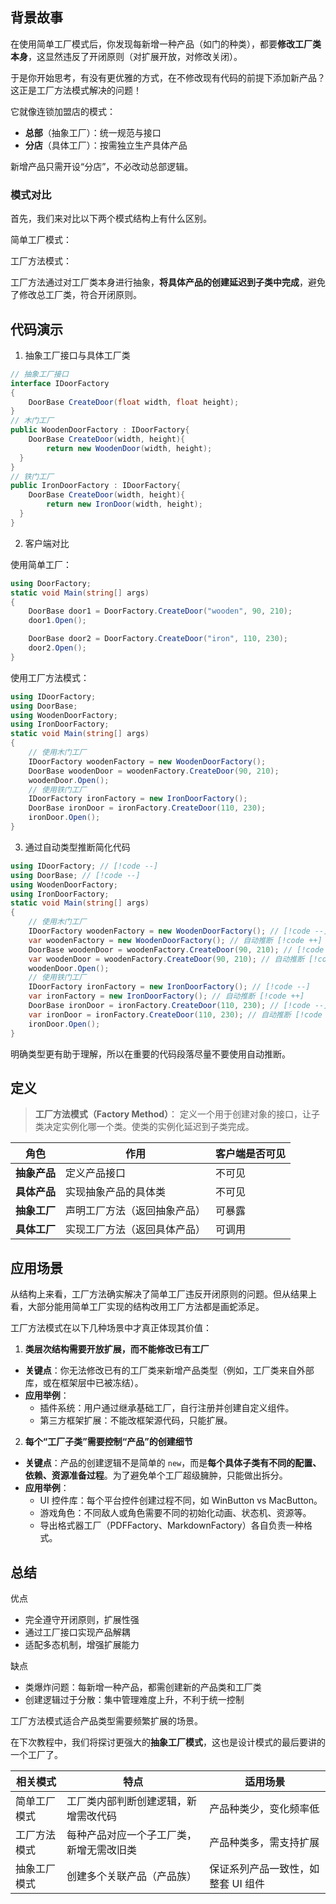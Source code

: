 ## 背景故事

在使用简单工厂模式后，你发现每新增一种产品（如门的种类），都要**修改工厂类本身**，这显然违反了开闭原则（对扩展开放，对修改关闭）。

于是你开始思考，有没有更优雅的方式，在不修改现有代码的前提下添加新产品？这正是工厂方法模式解决的问题！

它就像连锁加盟店的模式：

- **总部**（抽象工厂）：统一规范与接口
- **分店**（具体工厂）：按需独立生产具体产品

新增产品只需开设“分店”，不必改动总部逻辑。

### 模式对比

首先，我们来对比以下两个模式结构上有什么区别。

简单工厂模式：

<import filepath="./UML/0.puml"/>

工厂方法模式：

<import filepath="./UML/1.puml" />

工厂方法通过对工厂类本身进行抽象，**将具体产品的创建延迟到子类中完成**，避免了修改总工厂类，符合开闭原则。

## 代码演示

1. 抽象工厂接口与具体工厂类

```cs [对工厂类抽象]
// 抽象工厂接口
interface IDoorFactory
{
    DoorBase CreateDoor(float width, float height);
}
// 木门工厂
public WoodenDoorFactory : IDoorFactory{
    DoorBase CreateDoor(width, height){
	    return new WoodenDoor(width, height);
  }
}
// 铁门工厂
public IronDoorFactory : IDoorFactory{
    DoorBase CreateDoor(width, height){
	    return new IronDoor(width, height);
  }
}
```

2. 客户端对比

使用简单工厂：

```cs [客户端(使用简单工厂模式)]
using DoorFactory;
static void Main(string[] args)
{
    DoorBase door1 = DoorFactory.CreateDoor("wooden", 90, 210);
    door1.Open();

    DoorBase door2 = DoorFactory.CreateDoor("iron", 110, 230);
    door2.Open();
}
```

使用工厂方法模式：

```cs [客户端(使用工厂方法模式)]
using IDoorFactory;
using DoorBase;
using WoodenDoorFactory;
using IronDoorFactory;
static void Main(string[] args)
{
    // 使用木门工厂
    IDoorFactory woodenFactory = new WoodenDoorFactory();
    DoorBase woodenDoor = woodenFactory.CreateDoor(90, 210);
    woodenDoor.Open();
    // 使用铁门工厂
    IDoorFactory ironFactory = new IronDoorFactory();
    DoorBase ironDoor = ironFactory.CreateDoor(110, 230);
    ironDoor.Open();
}
```

3. 通过自动类型推断简化代码

```cs [客户端(使用工厂方法模式)]
using IDoorFactory; // [!code --]
using DoorBase; // [!code --]
using WoodenDoorFactory;
using IronDoorFactory;
static void Main(string[] args)
{
    // 使用木门工厂
    IDoorFactory woodenFactory = new WoodenDoorFactory(); // [!code --]
    var woodenFactory = new WoodenDoorFactory(); // 自动推断 [!code ++]
    DoorBase woodenDoor = woodenFactory.CreateDoor(90, 210); // [!code --]
    var woodenDoor = woodenFactory.CreateDoor(90, 210); // 自动推断 [!code ++]
    woodenDoor.Open();
    // 使用铁门工厂
    IDoorFactory ironFactory = new IronDoorFactory(); // [!code --]
    var ironFactory = new IronDoorFactory(); // 自动推断 [!code ++]
    DoorBase ironDoor = ironFactory.CreateDoor(110, 230); // [!code --]
    var ironDoor = ironFactory.CreateDoor(110, 230); // 自动推断 [!code ++]
    ironDoor.Open();
}
```

明确类型更有助于理解，所以在重要的代码段落尽量不要使用自动推断。

## 定义

> **工厂方法模式（Factory Method）**： 定义一个用于创建对象的接口，让子类决定实例化哪一个类。使类的实例化延迟到子类完成。

| 角色         | 作用                         | 客户端是否可见 |
| ------------ | ---------------------------- | -------------- |
| **抽象产品** | 定义产品接口                 | 不可见         |
| **具体产品** | 实现抽象产品的具体类         | 不可见         |
| **抽象工厂** | 声明工厂方法（返回抽象产品） | 可暴露         |
| **具体工厂** | 实现工厂方法（返回具体产品） | 可调用         |

<import filepath="./UML/1.puml" />

## 应用场景

从结构上来看，工厂方法确实解决了简单工厂违反开闭原则的问题。但从结果上看，大部分能用简单工厂实现的结构改用工厂方法都是画蛇添足。

工厂方法模式在以下几种场景中才真正体现其价值：

1. **类层次结构需要开放扩展，而不能修改已有工厂**

- **关键点**：你无法修改已有的工厂类来新增产品类型（例如，工厂类来自外部库，或在框架层中已被冻结）。
- **应用举例**：
  - 插件系统：用户通过继承基础工厂，自行注册并创建自定义组件。
  - 第三方框架扩展：不能改框架源代码，只能扩展。

2. **每个“工厂子类”需要控制“产品”的创建细节**

- **关键点**：产品的创建逻辑不是简单的 `new`，而是**每个具体子类有不同的配置、依赖、资源准备过程**。为了避免单个工厂超级臃肿，只能做出拆分。
- **应用举例**：
  - UI 控件库：每个平台控件创建过程不同，如 WinButton vs MacButton。
  - 游戏角色：不同敌人或角色需要不同的初始化动画、状态机、资源等。
  - 导出格式器工厂（PDFFactory、MarkdownFactory）各自负责一种格式。

## 总结

优点

- 完全遵守开闭原则，扩展性强
- 通过工厂接口实现产品解耦
- 适配多态机制，增强扩展能力

缺点

- 类爆炸问题：每新增一种产品，都需创建新的产品类和工厂类
- 创建逻辑过于分散：集中管理难度上升，不利于统一控制

工厂方法模式适合产品类型需要频繁扩展的场景。

在下次教程中，我们将探讨更强大的**抽象工厂模式**，这也是设计模式的最后要讲的一个工厂了。

| 相关模式     | 特点                                     | 适用场景                           |
| ------------ | ---------------------------------------- | ---------------------------------- |
| 简单工厂模式 | 工厂类内部判断创建逻辑，新增需改代码     | 产品种类少，变化频率低             |
| 工厂方法模式 | 每种产品对应一个子工厂类，新增无需改旧类 | 产品种类多，需支持扩展             |
| 抽象工厂模式 | 创建多个关联产品（产品族）               | 保证系列产品一致性，如整套 UI 组件 |
